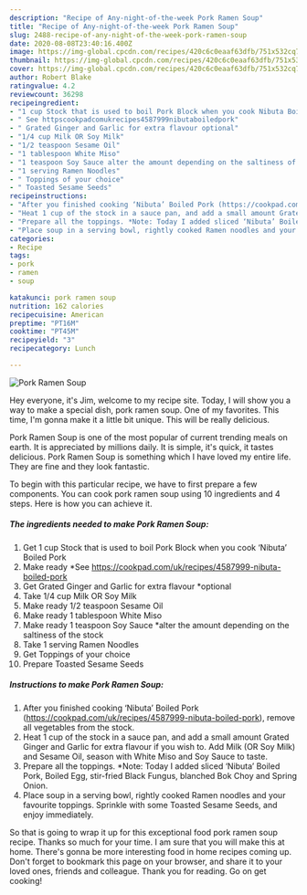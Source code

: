 ```yaml
---
description: "Recipe of Any-night-of-the-week Pork Ramen Soup"
title: "Recipe of Any-night-of-the-week Pork Ramen Soup"
slug: 2488-recipe-of-any-night-of-the-week-pork-ramen-soup
date: 2020-08-08T23:40:16.400Z
image: https://img-global.cpcdn.com/recipes/420c6c0eaaf63dfb/751x532cq70/pork-ramen-soup-recipe-main-photo.jpg
thumbnail: https://img-global.cpcdn.com/recipes/420c6c0eaaf63dfb/751x532cq70/pork-ramen-soup-recipe-main-photo.jpg
cover: https://img-global.cpcdn.com/recipes/420c6c0eaaf63dfb/751x532cq70/pork-ramen-soup-recipe-main-photo.jpg
author: Robert Blake
ratingvalue: 4.2
reviewcount: 36298
recipeingredient:
- "1 cup Stock that is used to boil Pork Block when you cook Nibuta Boiled Pork"
- " See httpscookpadcomukrecipes4587999nibutaboiledpork"
- " Grated Ginger and Garlic for extra flavour optional"
- "1/4 cup Milk OR Soy Milk"
- "1/2 teaspoon Sesame Oil"
- "1 tablespoon White Miso"
- "1 teaspoon Soy Sauce alter the amount depending on the saltiness of the stock"
- "1 serving Ramen Noodles"
- " Toppings of your choice"
- " Toasted Sesame Seeds"
recipeinstructions:
- "After you finished cooking ‘Nibuta’ Boiled Pork (https://cookpad.com/uk/recipes/4587999-nibuta-boiled-pork), remove all vegetables from the stock."
- "Heat 1 cup of the stock in a sauce pan, and add a small amount Grated Ginger and Garlic for extra flavour if you wish to. Add Milk (OR Soy Milk) and Sesame Oil, season with White Miso and Soy Sauce to taste."
- "Prepare all the toppings. *Note: Today I added sliced ‘Nibuta’ Boiled Pork, Boiled Egg, stir-fried Black Fungus, blanched Bok Choy and Spring Onion."
- "Place soup in a serving bowl, rightly cooked Ramen noodles and your favourite toppings. Sprinkle with some Toasted Sesame Seeds, and enjoy immediately."
categories:
- Recipe
tags:
- pork
- ramen
- soup

katakunci: pork ramen soup 
nutrition: 162 calories
recipecuisine: American
preptime: "PT16M"
cooktime: "PT45M"
recipeyield: "3"
recipecategory: Lunch

---
```



![Pork Ramen Soup](https://img-global.cpcdn.com/recipes/420c6c0eaaf63dfb/751x532cq70/pork-ramen-soup-recipe-main-photo.jpg)

Hey everyone, it's Jim, welcome to my recipe site. Today, I will show you a way to make a special dish, pork ramen soup. One of my favorites. This time, I'm gonna make it a little bit unique. This will be really delicious.

Pork Ramen Soup is one of the most popular of current trending meals on earth. It is appreciated by millions daily. It is simple, it's quick, it tastes delicious. Pork Ramen Soup is something which I have loved my entire life. They are fine and they look fantastic.




To begin with this particular recipe, we have to first prepare a few components. You can cook pork ramen soup using 10 ingredients and 4 steps. Here is how you can achieve it.

<!--inarticleads1-->

##### The ingredients needed to make Pork Ramen Soup:

1. Get 1 cup Stock that is used to boil Pork Block when you cook ‘Nibuta’ Boiled Pork
1. Make ready  *See https://cookpad.com/uk/recipes/4587999-nibuta-boiled-pork
1. Get  Grated Ginger and Garlic for extra flavour *optional
1. Take 1/4 cup Milk OR Soy Milk
1. Make ready 1/2 teaspoon Sesame Oil
1. Make ready 1 tablespoon White Miso
1. Make ready 1 teaspoon Soy Sauce *alter the amount depending on the saltiness of the stock
1. Take 1 serving Ramen Noodles
1. Get  Toppings of your choice
1. Prepare  Toasted Sesame Seeds




<!--inarticleads2-->

##### Instructions to make Pork Ramen Soup:

1. After you finished cooking ‘Nibuta’ Boiled Pork (https://cookpad.com/uk/recipes/4587999-nibuta-boiled-pork), remove all vegetables from the stock.
1. Heat 1 cup of the stock in a sauce pan, and add a small amount Grated Ginger and Garlic for extra flavour if you wish to. Add Milk (OR Soy Milk) and Sesame Oil, season with White Miso and Soy Sauce to taste.
1. Prepare all the toppings. *Note: Today I added sliced ‘Nibuta’ Boiled Pork, Boiled Egg, stir-fried Black Fungus, blanched Bok Choy and Spring Onion.
1. Place soup in a serving bowl, rightly cooked Ramen noodles and your favourite toppings. Sprinkle with some Toasted Sesame Seeds, and enjoy immediately.




So that is going to wrap it up for this exceptional food pork ramen soup recipe. Thanks so much for your time. I am sure that you will make this at home. There's gonna be more interesting food in home recipes coming up. Don't forget to bookmark this page on your browser, and share it to your loved ones, friends and colleague. Thank you for reading. Go on get cooking!
